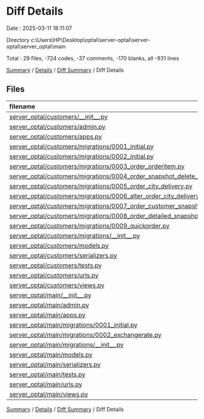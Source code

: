 # Diff Details

Date : 2025-03-11 18:11:07

Directory c:\\Users\\HP\\Desktop\\optal\\server-optal\\server-optal\\server_optal\\main

Total : 29 files,  -724 codes, -37 comments, -170 blanks, all -931 lines

[Summary](results.md) / [Details](details.md) / [Diff Summary](diff.md) / Diff Details

## Files
| filename | language | code | comment | blank | total |
| :--- | :--- | ---: | ---: | ---: | ---: |
| [server\_optal/customers/\_\_init\_\_.py](/server_optal/customers/__init__.py) | Python | 0 | 0 | -1 | -1 |
| [server\_optal/customers/admin.py](/server_optal/customers/admin.py) | Python | -6 | -1 | -2 | -9 |
| [server\_optal/customers/apps.py](/server_optal/customers/apps.py) | Python | -4 | 0 | -3 | -7 |
| [server\_optal/customers/migrations/0001\_initial.py](/server_optal/customers/migrations/0001_initial.py) | Python | -29 | -1 | -7 | -37 |
| [server\_optal/customers/migrations/0002\_initial.py](/server_optal/customers/migrations/0002_initial.py) | Python | -37 | -1 | -7 | -45 |
| [server\_optal/customers/migrations/0003\_order\_orderitem.py](/server_optal/customers/migrations/0003_order_orderitem.py) | Python | -32 | -1 | -6 | -39 |
| [server\_optal/customers/migrations/0004\_order\_snapshot\_delete\_orderitem.py](/server_optal/customers/migrations/0004_order_snapshot_delete_orderitem.py) | Python | -15 | -1 | -6 | -22 |
| [server\_optal/customers/migrations/0005\_order\_city\_delivery.py](/server_optal/customers/migrations/0005_order_city_delivery.py) | Python | -14 | -1 | -6 | -21 |
| [server\_optal/customers/migrations/0006\_alter\_order\_city\_delivery.py](/server_optal/customers/migrations/0006_alter_order_city_delivery.py) | Python | -12 | -1 | -6 | -19 |
| [server\_optal/customers/migrations/0007\_order\_customer\_snapshot.py](/server_optal/customers/migrations/0007_order_customer_snapshot.py) | Python | -12 | -1 | -6 | -19 |
| [server\_optal/customers/migrations/0008\_order\_detailed\_snapshot.py](/server_optal/customers/migrations/0008_order_detailed_snapshot.py) | Python | -12 | -1 | -6 | -19 |
| [server\_optal/customers/migrations/0009\_quickorder.py](/server_optal/customers/migrations/0009_quickorder.py) | Python | -21 | -1 | -6 | -28 |
| [server\_optal/customers/migrations/\_\_init\_\_.py](/server_optal/customers/migrations/__init__.py) | Python | 0 | 0 | -1 | -1 |
| [server\_optal/customers/models.py](/server_optal/customers/models.py) | Python | -62 | 0 | -18 | -80 |
| [server\_optal/customers/serializers.py](/server_optal/customers/serializers.py) | Python | -79 | -10 | -26 | -115 |
| [server\_optal/customers/tests.py](/server_optal/customers/tests.py) | Python | -1 | -1 | -2 | -4 |
| [server\_optal/customers/urls.py](/server_optal/customers/urls.py) | Python | -25 | 0 | -2 | -27 |
| [server\_optal/customers/views.py](/server_optal/customers/views.py) | Python | -473 | -20 | -100 | -593 |
| [server\_optal/main/\_\_init\_\_.py](/server_optal/main/__init__.py) | Python | 0 | 0 | 1 | 1 |
| [server\_optal/main/admin.py](/server_optal/main/admin.py) | Python | 7 | 1 | 1 | 9 |
| [server\_optal/main/apps.py](/server_optal/main/apps.py) | Python | 0 | 0 | 1 | 1 |
| [server\_optal/main/migrations/0001\_initial.py](/server_optal/main/migrations/0001_initial.py) | Python | 27 | 1 | 7 | 35 |
| [server\_optal/main/migrations/0002\_exchangerate.py](/server_optal/main/migrations/0002_exchangerate.py) | Python | 16 | 1 | 6 | 23 |
| [server\_optal/main/migrations/\_\_init\_\_.py](/server_optal/main/migrations/__init__.py) | Python | 0 | 0 | 1 | 1 |
| [server\_optal/main/models.py](/server_optal/main/models.py) | Python | 32 | 0 | 12 | 44 |
| [server\_optal/main/serializers.py](/server_optal/main/serializers.py) | Python | 6 | 0 | 3 | 9 |
| [server\_optal/main/tests.py](/server_optal/main/tests.py) | Python | 1 | 1 | 2 | 4 |
| [server\_optal/main/urls.py](/server_optal/main/urls.py) | Python | 8 | 0 | 3 | 11 |
| [server\_optal/main/views.py](/server_optal/main/views.py) | Python | 13 | 0 | 4 | 17 |

[Summary](results.md) / [Details](details.md) / [Diff Summary](diff.md) / Diff Details